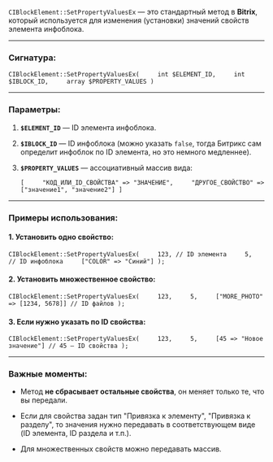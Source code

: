 `CIBlockElement::SetPropertyValuesEx` — это стандартный метод в **Bitrix**, который используется для изменения (установки) значений свойств элемента инфоблока.

---

### Сигнатура:

`CIBlockElement::SetPropertyValuesEx(     int $ELEMENT_ID,     int $IBLOCK_ID,     array $PROPERTY_VALUES )`

---

### Параметры:

1. **`$ELEMENT_ID`** — ID элемента инфоблока.
    
2. **`$IBLOCK_ID`** — ID инфоблока (можно указать `false`, тогда Битрикс сам определит инфоблок по ID элемента, но это немного медленнее).
    
3. **`$PROPERTY_VALUES`** — ассоциативный массив вида:
    
    `[     "КОД_ИЛИ_ID_СВОЙСТВА" => "ЗНАЧЕНИЕ",     "ДРУГОЕ_СВОЙСТВО" => ["значение1", "значение2"] ]`
    

---

### Примеры использования:

#### 1. Установить одно свойство:

`CIBlockElement::SetPropertyValuesEx(     123, // ID элемента     5,   // ID инфоблока     ["COLOR" => "Синий"] );`

#### 2. Установить множественное свойство:

`CIBlockElement::SetPropertyValuesEx(     123,     5,     ["MORE_PHOTO" => [1234, 5678]] // ID файлов );`

#### 3. Если нужно указать по ID свойства:

`CIBlockElement::SetPropertyValuesEx(     123,     5,     [45 => "Новое значение"] // 45 — ID свойства );`

---

### Важные моменты:

- Метод **не сбрасывает остальные свойства**, он меняет только те, что вы передали.
    
- Если для свойства задан тип "Привязка к элементу", "Привязка к разделу", то значения нужно передавать в соответствующем виде (ID элемента, ID раздела и т.п.).
    
- Для множественных свойств можно передавать массив.